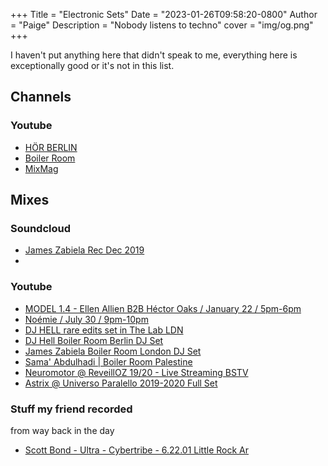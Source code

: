 +++
Title = "Electronic Sets"
Date = "2023-01-26T09:58:20-0800"
Author = "Paige"
Description = "Nobody listens to techno"
cover = "img/og.png"
+++

I haven't put anything here that didn't speak to me, everything here is exceptionally good or it's not in this list.

## Channels

### Youtube
- [HÖR BERLIN](https://www.youtube.com/@hoer.berlin)
- [Boiler Room](https://www.youtube.com/@boilerroom)
- [MixMag](https://www.youtube.com/@Mixmag)

## Mixes
### Soundcloud
- [James Zabiela Rec Dec 2019](https://soundcloud.com/jameszabiela/james-zabiela-rec-dec-2019?utm_source=clipboard&utm_medium=text&utm_campaign=social_sharing)
- 
### Youtube
- [MODEL 1.4 - Ellen Allien B2B Héctor Oaks / January 22 / 5pm-6pm](https://www.youtube.com/live/Q3no26KDuh0?feature=share)
- [Noémie / July 30 / 9pm-10pm](https://www.youtube.com/watch?v=wDJvveMPfu4)
- [DJ HELL rare edits set in The Lab LDN](https://www.youtube.com/watch?v=d7ajh9C7IMY)
- [DJ Hell Boiler Room Berlin DJ Set](https://www.youtube.com/watch?v=QJSbISx8dCU)
- [James Zabiela Boiler Room London DJ Set](https://www.youtube.com/watch?v=nSSjnID4GJU)
- [Sama' Abdulhadi | Boiler Room Palestine](https://youtu.be/x9VYKrtziSg)
- [Neuromotor @ ReveillOZ 19/20 - Live Streaming BSTV](https://youtu.be/Ngc5MUQJcDM)
- [Astrix @ Universo Paralello 2019-2020 Full Set](https://youtu.be/8eYEW4q42y8)

### Stuff my friend recorded
from way back in the day 

- [Scott Bond - Ultra - Cybertribe - 6.22.01 Little Rock Ar](https://soundcloud.com/jasonhawkins-2/scott-bond-6-22-01-little-rock?utm_source=clipboard&utm_medium=text&utm_campaign=social_sharing)
